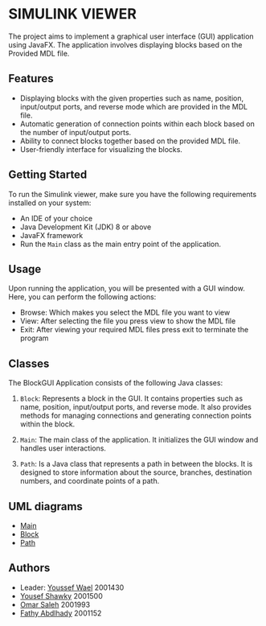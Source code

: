 # SIMULINK VIEWER

The project aims to implement a graphical user interface (GUI) application using JavaFX. The application involves displaying blocks based on the Provided MDL file.

## Features

- Displaying blocks with the given properties such as name, position, input/output ports, and reverse mode which are provided in the MDL file.
- Automatic generation of connection points within each block based on the number of input/output ports.
- Ability to connect blocks together based on the provided MDL file.
- User-friendly interface for visualizing the blocks.

## Getting Started

To run the Simulink viewer, make sure you have the following requirements installed on your system:
- An IDE of your choice
- Java Development Kit (JDK) 8 or above
- JavaFX framework
- Run the `Main` class as the main entry point of the application.

## Usage

Upon running the application, you will be presented with a GUI window. Here, you can perform the following actions:

- Browse: Which makes you select the MDL file you want to view 
- View: After selecting the file you press view to show the MDL file
- Exit: After viewing your required MDL files press exit to terminate the program

## Classes

The BlockGUI Application consists of the following Java classes:

1. `Block`: Represents a block in the GUI. It contains properties such as name, position, input/output ports, and reverse mode. It also provides methods for managing connections and generating connection points within the block.

2. `Main`: The main class of the application. It initializes the GUI window and handles user interactions.

3. `Path`: Is a Java class that represents a path in between the blocks. It is designed to store information about the source, branches, destination numbers, and coordinate points of a path.

## UML diagrams
- [Main](https://github.com/youssefashmawy/SIMULINK-VIEWER/blob/main/Main.png)
- [Block](https://github.com/youssefashmawy/SIMULINK-VIEWER/blob/main/Block.png)
- [Path](https://github.com/youssefashmawy/SIMULINK-VIEWER/blob/main/Path.png)

## Authors 
- Leader: [Youssef Wael](https://github.com/youssefashmawy) 2001430
- [Yousef Shawky](https://github.com/thedarkevil987)  2001500
- [Omar Saleh](https://github.com/MrMariodude)  2001993
- [Fathy Abdlhady](https://github.com/fathy-abdlhady-f)  2001152

